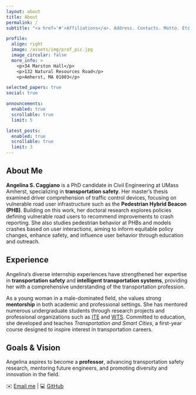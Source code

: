 ```yaml
---
layout: about
title: About
permalink: /
subtitle: "<a href='#'>Affiliations</a>. Address. Contacts. Motto. Etc."

profile:
  align: right
  image: /assets/img/prof_pic.jpg
  image_circular: false
  more_info: >
    <p>34 Marston Hall</p>
    <p>132 Natural Resources Road</p>
    <p>Amherst, MA 01003</p>

selected_papers: true
social: true

announcements:
  enabled: true
  scrollable: true
  limit: 5

latest_posts:
  enabled: true
  scrollable: true
  limit: 3
---
```



## About Me

**Angelina S. Caggiano** is a PhD candidate in Civil Engineering at UMass Amherst, specializing in **transportation safety**. Her master’s thesis examined driver comprehension of traffic control devices, focusing on vulnerable road user infrastructure such as the **Pedestrian Hybrid Beacon (PHB)**. Building on this work, her doctoral research explores policies defining vulnerable road users to recommend improvements to crash reporting. She also studies pedestrian behavior at PHBs and models crashes based on user interactions, aiming to inform equitable policy changes, enhance safety, and influence user behavior through education and outreach.

## Experience

Angelina’s diverse internship experiences have strengthened her expertise in **transportation safety** and **intelligent transportation systems**, providing her with a comprehensive understanding of the transportation profession.  

As a young woman in a male-dominated field, she values strong **mentorship** in both academic and professional settings. She has mentored numerous undergraduate students through research projects and professional organizations such as [ITE](https://www.ite.org/) and [WTS](https://www.wtsinternational.org/). Committed to education, she developed and teaches *Transportation and Smart Cities*, a first-year course designed to inspire interest in transportation careers.

## Goals & Vision

Angelina aspires to become a **professor**, advancing transportation safety research, mentoring future engineers, and promoting diversity and innovation in the field.  

 ✉️ [Email me](mailto:acaggiano@umass.edu) | 💻 [GitHub](https://github.com/angelinacaggiano)

